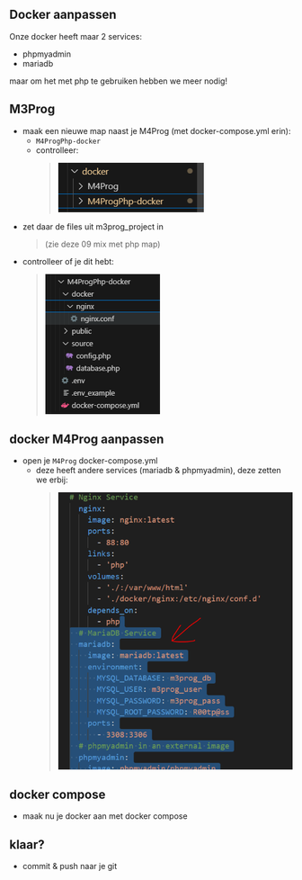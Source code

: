 ## Docker aanpassen

Onze docker heeft maar 2 services:
- phpmyadmin
- mariadb

maar om het met php te gebruiken hebben we meer nodig!

## M3Prog

- maak een nieuwe map naast je M4Prog (met docker-compose.yml erin):
    - `M4ProgPhp-docker`
    - controlleer: 
        > ![](img/newdir.PNG)
- zet daar de files uit m3prog_project in 
    > (zie deze 09 mix met php map)
- controlleer of je dit hebt:
    > ![](img/m4docker.PNG)


## docker M4Prog aanpassen

- open je `M4Prog` docker-compose.yml
    - deze heeft andere services (mariadb & phpmyadmin), deze zetten we erbij:
        >![](img/plusservices.PNG)
    
## docker compose

- maak nu je docker aan met docker compose

## klaar?

- commit & push naar je git